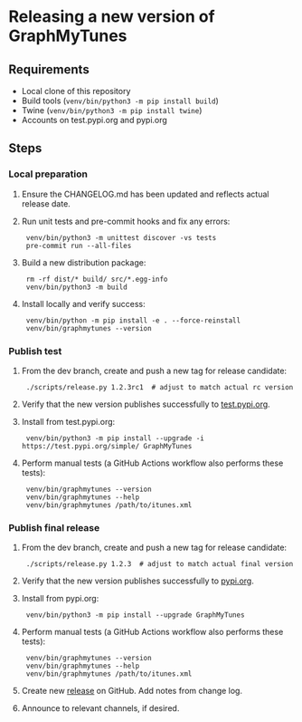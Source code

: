 # Releasing a new version of GraphMyTunes

## Requirements

- Local clone of this repository
- Build tools (`venv/bin/python3 -m pip install build`)
- Twine (`venv/bin/python3 -m pip install twine`)
- Accounts on test.pypi.org and pypi.org

## Steps

### Local preparation

1. Ensure the CHANGELOG.md has been updated and reflects actual release date.

1. Run unit tests and pre-commit hooks and fix any errors:

        venv/bin/python3 -m unittest discover -vs tests
        pre-commit run --all-files

1. Build a new distribution package:

        rm -rf dist/* build/ src/*.egg-info
        venv/bin/python3 -m build

1. Install locally and verify success:

        venv/bin/python -m pip install -e . --force-reinstall
        venv/bin/graphmytunes --version

### Publish test

1. From the dev branch, create and push a new tag for release candidate:

        ./scripts/release.py 1.2.3rc1  # adjust to match actual rc version

1. Verify that the new version publishes successfully to [test.pypi.org](https://test.pypi.org/project/GraphMyTunes/).

1. Install from test.pypi.org:

        venv/bin/python3 -m pip install --upgrade -i https://test.pypi.org/simple/ GraphMyTunes

1. Perform manual tests (a GitHub Actions workflow also performs these tests):

        venv/bin/graphmytunes --version
        venv/bin/graphmytunes --help
        venv/bin/graphmytunes /path/to/itunes.xml

### Publish final release

1. From the dev branch, create and push a new tag for release candidate:

        ./scripts/release.py 1.2.3  # adjust to match actual final version

1. Verify that the new version publishes successfully to [pypi.org](https://pypi.org/project/GraphMyTunes/).

1. Install from pypi.org:

        venv/bin/python3 -m pip install --upgrade GraphMyTunes

1. Perform manual tests (a GitHub Actions workflow also performs these tests):

        venv/bin/graphmytunes --version
        venv/bin/graphmytunes --help
        venv/bin/graphmytunes /path/to/itunes.xml

1. Create new [release](https://github.com/homebysix/GraphMyTunes/releases) on GitHub. Add notes from change log.

1. Announce to relevant channels, if desired.
